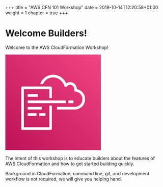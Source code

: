 +++
title = "AWS CFN 101 Workshop"
date = 2019-10-14T12:20:58+01:00
weight = 1
chapter = true
+++

# Welcome Builders!

Welcome to the AWS CloudFormation Workshop!

![Title](./AWS-CloudFormation@4x.png)

The intent of this workshop is to educate builders about the features of AWS CloudFormation and how to get started building quickly.

Background in CloudFormation, command line, git, and development workflow is not required, we will give you helping hand.



 